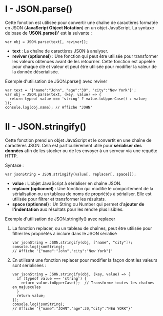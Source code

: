 # I - JSON.parse()
Cette fonction est utilisée pour convertir une chaîne de caractères formatée en JSON (__JavaScript Object Notation__) en un objet JavaScript.
La syntaxe de base de __'JSON.parse()'__ est la suivante :
````
var obj = JSON.parse(text[, reviver]);
````
* __text__ : La chaîne de caractères JSON à analyser.
* __reviver (optionnel)__ : Une fonction qui peut être utilisée pour transformer les valeurs obtenues avant de les retourner. Cette fonction est appelée pour chaque clé et valeur et peut être utilisée pour modifier la valeur de la donnée déserialisée.


Exemple d'utilisation de JSON.parse() avec reviver
````
var text = '{"name":"John", "age":"30", "city":"New York"}';
var obj = JSON.parse(text, (key, value) => {
  return typeof value === 'string' ? value.toUpperCase() : value;
});
console.log(obj.name); // Affiche "JOHN"
````

# II - JSON.stringify()
Cette fonction prend un objet JavaScript et le convertit en une chaîne de caractères JSON.
Cela est particulièrement utile pour __sérialiser des données__ afin de les stocker ou de les envoyer à un serveur via une requête HTTP.

Syntaxe :
````
var jsonString = JSON.stringify(value[, replacer[, space]]);
````
* __value__ : L'objet JavaScript à sérialiser en chaîne JSON.
* __replacer (optionnel)__ : Une fonction qui modifie le comportement de la sérialisation ou un tableau de noms de propriétés à sérialiser. Elle est utilisée pour filtrer et transformer les résultats.
* __space (optionnel)__ : Un String ou Number qui permet d'__ajouter de l'indentation__ aux résultats pour les rendre plus lisibles.

Exemple d'utilisation de JSON.stringify() avec replacer
1. La fonction replacer, ou un tableau de chaînes, peut être utilisée pour filtrer les propriétés à inclure dans le JSON sérialisé
    ````
    var jsonString = JSON.stringify(obj, ["name", "city"]);
    console.log(jsonString);
    // Affiche '{"name":"John","city":"New York"}'
    ````
2. En utilisant une fonction replacer pour modifier la façon dont les valeurs sont sérialisées :
    ````
    var jsonString = JSON.stringify(obj, (key, value) => {
      if (typeof value === 'string') {
        return value.toUpperCase();  // Transforme toutes les chaînes en majuscules
      }
      return value;
    });
    console.log(jsonString);
    // Affiche '{"name":"JOHN","age":30,"city":"NEW YORK"}'
    ````